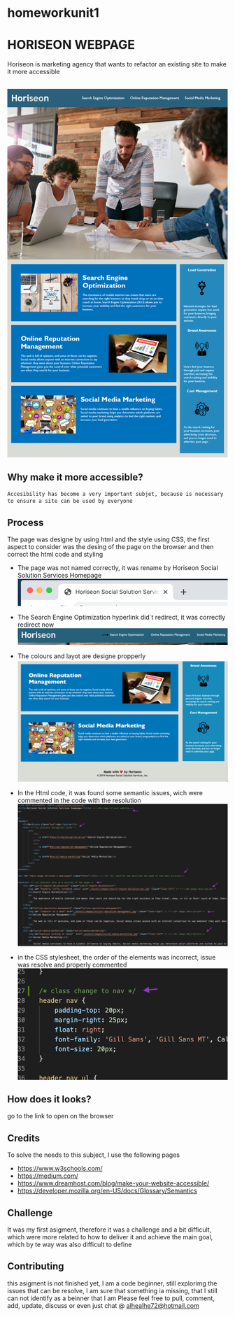 # homeworkunit1

# HORISEON WEBPAGE


Horiseon is marketing agency that wants to refactor an existing site to make it more accessible

 
![Horiseon page](01-html-css-git-homework-demo.png)


## Why make it more accessible?

```
Accesibility has become a very important subjet, because is necessary to ensure a site can be used by everyone
```

## Process


The page was designe by using html and the style using CSS, the first aspect to consider was the desing of the page on the browser and then correct the html code and styling

- The page was not named correctly, it was rename by Horiseon Social Solution Services Homepage
![Horiseon homepage](homework_screenshots/page_name.png)

- The Search Engine Optimization hyperlink did´t redirect, it was correctly redirect now
![search.engine.optimization](homework_screenshots/search.engine.optimization.jpg)

- The colours and layot are designe propperly
![footer layout](homework_screenshots/footer.jpg)

- In the Html code, it was found some semantic issues, wich were commented in the code with the resolution 
![code example](homework_screenshots/code_example.jpg)

- in the CSS stylesheet, the order of the elements was incorrect, issue was resolve and properly commented
![style sheet](homework_screenshots/style_sheet.jpg)


## How does it looks?

go to the link to open on the browser




## Credits 

To solve the needs to this subject, I use the following pages 
- https://www.w3schools.com/
- https://medium.com/
- https://www.dreamhost.com/blog/make-your-website-accessible/
- https://developer.mozilla.org/en-US/docs/Glossary/Semantics

## Challenge

It was my first asigment, therefore it was a challenge and a bit difficult, which were more related to how to deliver it and achieve the main goal, which by te way was also difficult to define 

## Contributing

this asigment is not finished yet, I am a code beginner, still explorimg the issues that can be resolve, I am sure that something ia missing, that I still can not identify as a beinner that I am
Please feel free to pull, comment, add, update, discuss or even just chat @ alhealhe72@hotmail.com 

